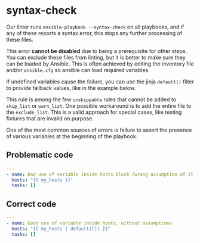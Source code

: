 # syntax-check

Our linter runs `ansible-playbook --syntax-check` on all playbooks, and
if any of these reports a syntax error, this stops any further processing
of these files.

This error **cannot be disabled** due to being a prerequisite for other steps.
You can exclude these files from linting, but it is better to make sure they can be
loaded by Ansible. This is often achieved by editing the inventory file and/or
`ansible.cfg` so ansible can load required variables.

If undefined variables cause the failure, you can use the jinja
`default()` filter to provide fallback values, like in the example below.

This rule is among the few `unskippable` rules that cannot be added to
`skip_list` or `warn_list`. One possible workaround is to add the entire file
to the `exclude_list`. This is a valid approach for special cases, like testing
fixtures that are invalid on purpose.

One of the most common sources of errors is failure to assert the presence of
various variables at the beginning of the playbook.

## Problematic code

```yaml
---
- name: Bad use of variable inside hosts block (wrong assumption of it being defined)
  hosts: "{{ my_hosts }}"
  tasks: []
```

## Correct code

```yaml
---
- name: Good use of variable inside hosts, without assumptions
  hosts: "{{ my_hosts | default([]) }}"
  tasks: []
```
